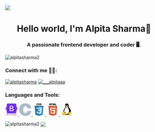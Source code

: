 <img src="https://raw.githubusercontent.com/alpitasharma2/alpitasharma2/master/.png">
<h1 align="center">Hello world, I'm Alpita Sharma🦋</h1>
<h3 align="center">A passionate frontend developer and coder  🖥.</h3>

<p align="left"> <img src="https://komarev.com/ghpvc/?username=alpitasharma2&label=Profile%20views&color=0e75b6&style=flat" alt="alpitasharma2" /> </p>

<h3 align="left">Connect with me 💫🌻:</h3>
<p align="left">
<a href="https://linkedin.com/in/alpitasharma" target="blank"><img align="center" src="https://cdn.jsdelivr.net/npm/simple-icons@3.0.1/icons/linkedin.svg" alt="alpitasharma" height="30" width="40" /></a>
<a href="https://instagram.com/___alpitaaa" target="blank"><img align="center" src="https://cdn.jsdelivr.net/npm/simple-icons@3.0.1/icons/instagram.svg" alt="___alpitaaa" height="30" width="40" /></a>
</p>

<h3 align="left">Languages and Tools:</h3>
<p align="left"> <a href="https://getbootstrap.com" target="_blank"> <img src="https://raw.githubusercontent.com/devicons/devicon/master/icons/bootstrap/bootstrap-plain-wordmark.svg" alt="bootstrap" width="40" height="40"/> </a> <a href="https://www.cprogramming.com/" target="_blank"> <img src="https://raw.githubusercontent.com/devicons/devicon/master/icons/c/c-original.svg" alt="c" width="40" height="40"/> </a> <a href="https://www.w3schools.com/css/" target="_blank"> <img src="https://raw.githubusercontent.com/devicons/devicon/master/icons/css3/css3-original-wordmark.svg" alt="css3" width="40" height="40"/> </a> <a href="https://www.w3.org/html/" target="_blank"> <img src="https://raw.githubusercontent.com/devicons/devicon/master/icons/html5/html5-original-wordmark.svg" alt="html5" width="40" height="40"/> </a> <a href="https://www.linux.org/" target="_blank"> <img src="https://raw.githubusercontent.com/devicons/devicon/master/icons/linux/linux-original.svg" alt="linux" width="40" height="40"/> </a> </p>

<p><img align="left" src="https://github-readme-stats.vercel.app/api/top-langs?username=alpitasharma2&theme=midnight-purple&show_icons=true&locale=en&layout=compact" alt="alpitasharma2" /></p>

<p>&nbsp;<img align="center" src="https://github-readme-stats.vercel.app/api?username=alpitasharma2&theme=midnight-purple&show_icons=true&locale=en" >
